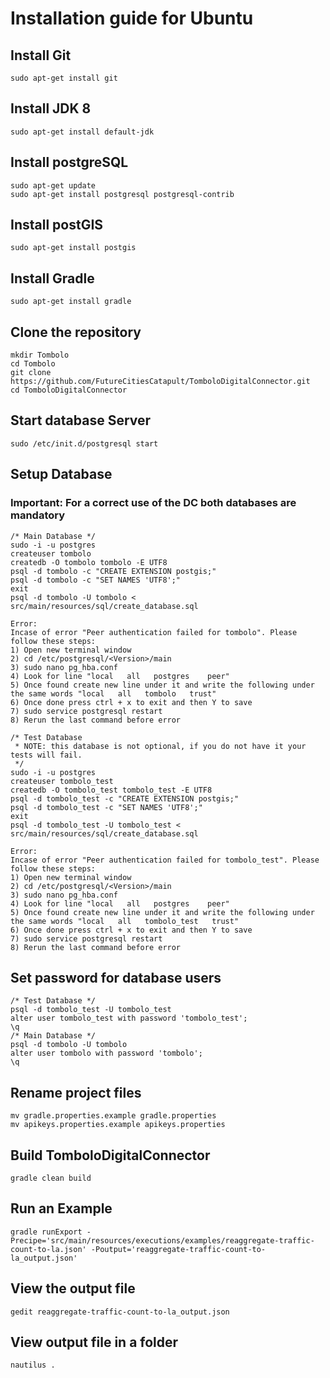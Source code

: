 # Installation guide for Ubuntu

## Install Git
    sudo apt-get install git

## Install JDK 8
    sudo apt-get install default-jdk

## Install postgreSQL
    sudo apt-get update
    sudo apt-get install postgresql postgresql-contrib

## Install postGIS
    sudo apt-get install postgis

## Install Gradle
    sudo apt-get install gradle

## Clone the repository
    mkdir Tombolo
    cd Tombolo
    git clone https://github.com/FutureCitiesCatapult/TomboloDigitalConnector.git
    cd TomboloDigitalConnector

## Start database Server
    sudo /etc/init.d/postgresql start

## Setup Database
 ### Important: For a correct use of the DC both databases are mandatory
	/* Main Database */
	sudo -i -u postgres
	createuser tombolo
	createdb -O tombolo tombolo -E UTF8
	psql -d tombolo -c "CREATE EXTENSION postgis;"
	psql -d tombolo -c "SET NAMES 'UTF8';"
	exit
	psql -d tombolo -U tombolo < src/main/resources/sql/create_database.sql

	Error:
	Incase of error "Peer authentication failed for tombolo". Please follow these steps:
	1) Open new terminal window
	2) cd /etc/postgresql/<Version>/main  
	3) sudo nano pg_hba.conf
	4) Look for line "local   all	postgres	peer"
	5) Once found create new line under it and write the following under the same words "local   all   tombolo   trust"
	6) Once done press ctrl + x to exit and then Y to save
	7) sudo service postgresql restart
	8) Rerun the last command before error

	/* Test Database
	 * NOTE: this database is not optional, if you do not have it your tests will fail.
	 */
	sudo -i -u postgres
	createuser tombolo_test
	createdb -O tombolo_test tombolo_test -E UTF8
	psql -d tombolo_test -c "CREATE EXTENSION postgis;"
	psql -d tombolo_test -c "SET NAMES 'UTF8';"
	exit
	psql -d tombolo_test -U tombolo_test < src/main/resources/sql/create_database.sql

	Error:
	Incase of error "Peer authentication failed for tombolo_test". Please follow these steps:
	1) Open new terminal window
	2) cd /etc/postgresql/<Version>/main 
	3) sudo nano pg_hba.conf
	4) Look for line "local   all	postgres	peer"
	5) Once found create new line under it and write the following under the same words "local   all   tombolo_test   trust"
	6) Once done press ctrl + x to exit and then Y to save
	7) sudo service postgresql restart
	8) Rerun the last command before error

## Set password for database users
    /* Test Database */
    psql -d tombolo_test -U tombolo_test
    alter user tombolo_test with password 'tombolo_test';
    \q
    /* Main Database */
    psql -d tombolo -U tombolo
    alter user tombolo with password 'tombolo';
    \q

## Rename project files
    mv gradle.properties.example gradle.properties
    mv apikeys.properties.example apikeys.properties

## Build TomboloDigitalConnector
    gradle clean build

## Run an Example
    gradle runExport -Precipe='src/main/resources/executions/examples/reaggregate-traffic-count-to-la.json' -Poutput='reaggregate-traffic-count-to-la_output.json'

## View the output file
    gedit reaggregate-traffic-count-to-la_output.json

## View output file in a folder
    nautilus .
